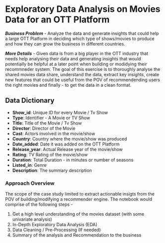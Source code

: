 # Exploratory Data Analysis on Movies Data for an OTT Platform

<b><i>Business Problem</i></b> - Analyze the data and generate insights that could help a large OTT Platform in deciding which type of shows/movies to produce and how they can grow the business in different countries.

<b><i>More Details</i></b> - Given data is from a big player in the OTT industry that needs help analysing their data and generating insights that would potentially be helpful at a later point when building or modidying their recommneder system. The goal of this exercise is to thoroughly analyse the shared movies data share, understand the data, extract key insights, create new features that could be useful from the POV of recommendending users the right movies and finally - to get the data in a clean format.

## Data Dictionary

* <b>Show_id</b>: Unique ID for every Movie / Tv Show
* <b>Type</b>: Identifier - A Movie or TV Show
* <b>Title</b>: Title of the Movie / Tv Show
* <b>Director</b>: Director of the Movie
* <b>Cast</b>: Actors involved in the movie/show
* <b>Country</b>: Country where the movie/show was produced
* <b>Date_added</b>: Date it was added on the OTT Platform
* <b>Release_year</b>: Actual Release year of the movie/show
* <b>Rating</b>: TV Rating of the movie/show
* <b>Duration</b>: Total Duration - in minutes or number of seasons
* <b>Listed_in</b>: Genre
* <b>Description</b>: The summary description

### Approach Overview

The scope of the case study limited to extract actionable insigts from the POV of building/modifying a recommender engine. The notebook would comprise of the following steps - 
1. Get a high level understanding of the movies dataset (with some univariate analysis)
2. In-Depth Exploratory Data Analysis (EDA)
3. Data Cleaning / Pre-Processing (If needed)
4. Summary of the analysis and Recommendation to the business
